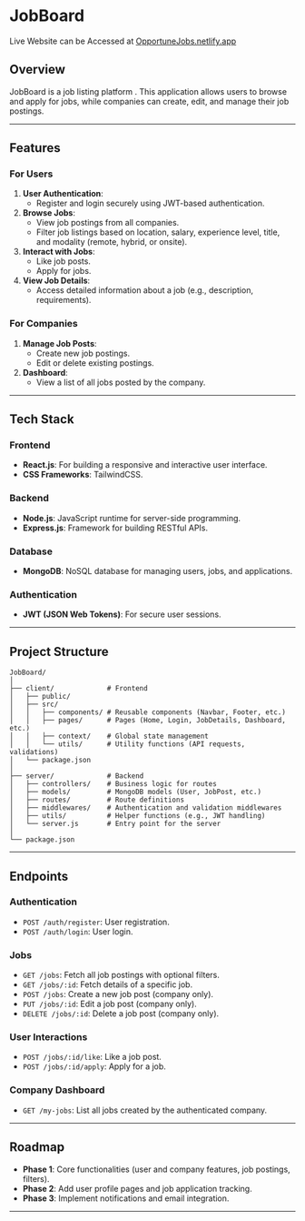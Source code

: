 # JobBoard

Live Website can be Accessed at <a href="https://opportunejobs.netlify.app">OpportuneJobs.netlify.app</a>

## **Overview**
JobBoard is a job listing platform . This application allows users to browse and apply for jobs, while companies can create, edit, and manage their job postings.

---

## **Features**

### **For Users**
1. **User Authentication**: 
   - Register and login securely using JWT-based authentication.
2. **Browse Jobs**: 
   - View job postings from all companies.
   - Filter job listings based on location, salary, experience level, title, and modality (remote, hybrid, or onsite).
3. **Interact with Jobs**: 
   - Like job posts.
   - Apply for jobs.
4. **View Job Details**:
   - Access detailed information about a job (e.g., description, requirements).

### **For Companies**
1. **Manage Job Posts**:
   - Create new job postings.
   - Edit or delete existing postings.
2. **Dashboard**:
   - View a list of all jobs posted by the company.

---

## **Tech Stack**

### **Frontend**
- **React.js**: For building a responsive and interactive user interface.
- **CSS Frameworks**: TailwindCSS.

### **Backend**
- **Node.js**: JavaScript runtime for server-side programming.
- **Express.js**: Framework for building RESTful APIs.

### **Database**
- **MongoDB**: NoSQL database for managing users, jobs, and applications.

### **Authentication**
- **JWT (JSON Web Tokens)**: For secure user sessions.

---

## **Project Structure**
```plaintext
JobBoard/
│
├── client/             # Frontend
│   ├── public/
│   ├── src/
│   │   ├── components/ # Reusable components (Navbar, Footer, etc.)
│   │   ├── pages/      # Pages (Home, Login, JobDetails, Dashboard, etc.)
│   │   ├── context/    # Global state management
│   │   └── utils/      # Utility functions (API requests, validations)
│   └── package.json
│
├── server/             # Backend
│   ├── controllers/    # Business logic for routes
│   ├── models/         # MongoDB models (User, JobPost, etc.)
│   ├── routes/         # Route definitions
│   ├── middlewares/    # Authentication and validation middlewares
│   ├── utils/          # Helper functions (e.g., JWT handling)
│   └── server.js       # Entry point for the server
│
└── package.json
```

---

## **Endpoints**

### **Authentication**
- `POST /auth/register`: User registration.
- `POST /auth/login`: User login.

### **Jobs**
- `GET /jobs`: Fetch all job postings with optional filters.
- `GET /jobs/:id`: Fetch details of a specific job.
- `POST /jobs`: Create a new job post (company only).
- `PUT /jobs/:id`: Edit a job post (company only).
- `DELETE /jobs/:id`: Delete a job post (company only).

### **User Interactions**
- `POST /jobs/:id/like`: Like a job post.
- `POST /jobs/:id/apply`: Apply for a job.

### **Company Dashboard**
- `GET /my-jobs`: List all jobs created by the authenticated company.

---


## **Roadmap**
- **Phase 1**: Core functionalities (user and company features, job postings, filters).
- **Phase 2**: Add user profile pages and job application tracking.
- **Phase 3**: Implement notifications and email integration.

---
